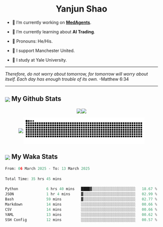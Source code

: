 

<h1 align="center">Yanjun Shao</h1>

- 🐒 I’m currently working on **[MedAgents](https://github.com/gersteinlab/MedAgents)**.

- 🦧 I’m currently learning about **AI Trading**.

- 🦍 Pronouns: He/His.

- 👹 I support Manchester United.

- 🐶 I study at Yale University.

---

<i> Therefore, do not worry about tomorrow, for tomorrow will worry about itself. Each day has enough trouble of its own. </i> -Matthew 6:34

---

<h2><img src="https://emojis.slackmojis.com/emojis/images/1579216111/7550/pikachu_wave.gif?1579216111" align="center" width="28" /> My Github Stats</h2>

<p align="center"><img align="center" src = "https://github-readme-stats.vercel.app/api?username=super-dainiu&show_icons=true&count_private=true&theme=tokyonight&hide=issues&line_height=30" width="400px"><img align="center" src = "https://github-readme-streak-stats.herokuapp.com/?user=super-dainiu&theme=tokyonight" width="400px"></p>

<p align="center"><img align="center" width="400px" src="https://github-readme-stats.vercel.app/api/top-langs/?username=super-dainiu&layout=compact&theme=tokyonight&hide=html,tex,jupyter%20notebook"><img align="center" width="400px" src="https://github.com/super-dainiu/super-dainiu/blob/output/github-contribution-grid-snake.svg"></p>

<h2><img src="https://emojis.slackmojis.com/emojis/images/1579216111/7550/pikachu_wave.gif?1579216111" align="center" width="28" /> My Waka Stats</h2>

<!--START_SECTION:waka-->

```python
From: 06 March 2025 - To: 13 March 2025

Total Time: 35 hrs 45 mins

Python             6 hrs 40 mins   ████▓░░░░░░░░░░░░░░░░░░░░   18.67 %
JSON               1 hr 4 mins     ▓░░░░░░░░░░░░░░░░░░░░░░░░   02.99 %
Bash               59 mins         ▓░░░░░░░░░░░░░░░░░░░░░░░░   02.77 %
Markdown           14 mins         ░░░░░░░░░░░░░░░░░░░░░░░░░   00.66 %
CSV                14 mins         ░░░░░░░░░░░░░░░░░░░░░░░░░   00.66 %
YAML               13 mins         ░░░░░░░░░░░░░░░░░░░░░░░░░   00.62 %
SSH Config         12 mins         ░░░░░░░░░░░░░░░░░░░░░░░░░   00.57 %
```

<!--END_SECTION:waka-->
